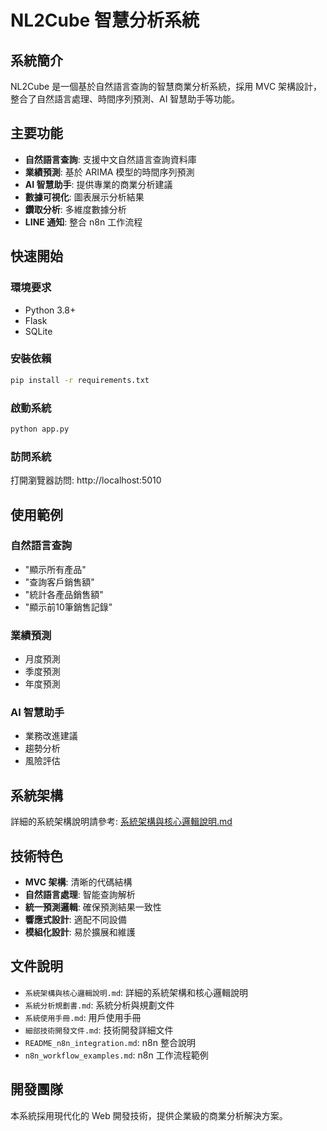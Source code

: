 # NL2Cube 智慧分析系統

## 系統簡介

NL2Cube 是一個基於自然語言查詢的智慧商業分析系統，採用 MVC 架構設計，整合了自然語言處理、時間序列預測、AI 智慧助手等功能。

## 主要功能

- **自然語言查詢**: 支援中文自然語言查詢資料庫
- **業績預測**: 基於 ARIMA 模型的時間序列預測
- **AI 智慧助手**: 提供專業的商業分析建議
- **數據可視化**: 圖表展示分析結果
- **鑽取分析**: 多維度數據分析
- **LINE 通知**: 整合 n8n 工作流程

## 快速開始

### 環境要求
- Python 3.8+
- Flask
- SQLite

### 安裝依賴
```bash
pip install -r requirements.txt
```

### 啟動系統
```bash
python app.py
```

### 訪問系統
打開瀏覽器訪問: http://localhost:5010

## 使用範例

### 自然語言查詢
- "顯示所有產品"
- "查詢客戶銷售額"
- "統計各產品銷售額"
- "顯示前10筆銷售記錄"

### 業績預測
- 月度預測
- 季度預測
- 年度預測

### AI 智慧助手
- 業務改進建議
- 趨勢分析
- 風險評估

## 系統架構

詳細的系統架構說明請參考: [系統架構與核心邏輯說明.md](系統架構與核心邏輯說明.md)

## 技術特色

- **MVC 架構**: 清晰的代碼結構
- **自然語言處理**: 智能查詢解析
- **統一預測邏輯**: 確保預測結果一致性
- **響應式設計**: 適配不同設備
- **模組化設計**: 易於擴展和維護

## 文件說明

- `系統架構與核心邏輯說明.md`: 詳細的系統架構和核心邏輯說明
- `系統分析規劃書.md`: 系統分析與規劃文件
- `系統使用手冊.md`: 用戶使用手冊
- `細部技術開發文件.md`: 技術開發詳細文件
- `README_n8n_integration.md`: n8n 整合說明
- `n8n_workflow_examples.md`: n8n 工作流程範例

## 開發團隊

本系統採用現代化的 Web 開發技術，提供企業級的商業分析解決方案。 